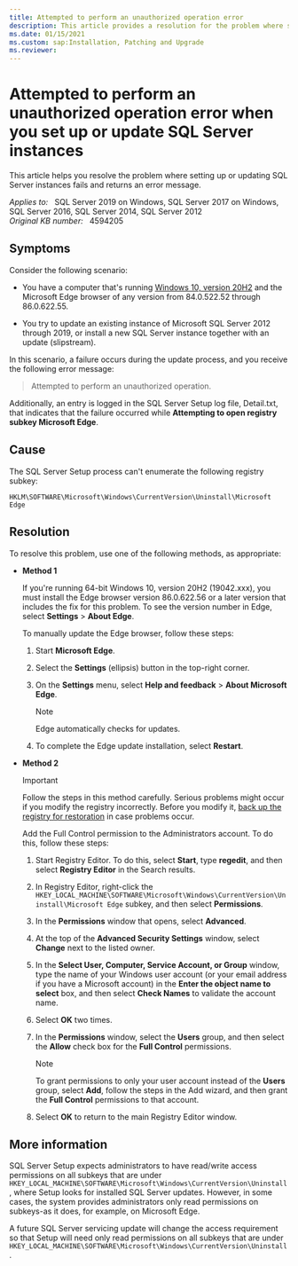 ```yaml
---
title: Attempted to perform an unauthorized operation error
description: This article provides a resolution for the problem where setting up or updating SQL Server instances fails and returns an error message.
ms.date: 01/15/2021
ms.custom: sap:Installation, Patching and Upgrade
ms.reviewer:  
---
```

# Attempted to perform an unauthorized operation error when you set up or update SQL Server instances

This article helps you resolve the problem where setting up or updating SQL Server instances fails and returns an error message.

_Applies to:_ &nbsp; SQL Server 2019 on Windows, SQL Server 2017 on Windows, SQL Server 2016, SQL Server 2014, SQL Server 2012  
_Original KB number:_ &nbsp; 4594205

## Symptoms

Consider the following scenario:

- You have a computer that's running [Windows 10, version 20H2](/windows/release-information/status-windows-10-20h2) and the Microsoft Edge browser of any version from 84.0.522.52 through 86.0.622.55.

- You try to update an existing instance of Microsoft SQL Server 2012 through 2019, or install a new SQL Server instance together with an update (slipstream).

In this scenario, a failure occurs during the update process, and you receive the following error message:

> Attempted to perform an unauthorized operation.

Additionally, an entry is logged in the SQL Server Setup log file, Detail.txt, that indicates that the failure occurred while **Attempting to open registry subkey Microsoft Edge**.

## Cause

The SQL Server Setup process can't enumerate the following registry subkey:

`HKLM\SOFTWARE\Microsoft\Windows\CurrentVersion\Uninstall\Microsoft Edge`

## Resolution

To resolve this problem, use one of the following methods, as appropriate:

- **Method 1**

    If you're running 64-bit Windows 10, version 20H2 (19042.xxx), you must install the Edge browser version 86.0.622.56 or a later version that includes the fix for this problem. To see the version number in Edge, select **Settings** > **About Edge**.
  
    To manually update the Edge browser, follow these steps:
  
    1. Start **Microsoft Edge**.
    1. Select the **Settings** (ellipsis) button in the top-right corner.
    1. On the **Settings** menu, select **Help and feedback** > **About Microsoft Edge**.
  
       > [!NOTE]
       > Edge automatically checks for updates.
  
    1. To complete the Edge update installation, select **Restart**.

- **Method 2**  

    > [!IMPORTANT]
    > Follow the steps in this method carefully. Serious problems might occur if you modify the registry incorrectly. Before you modify it, [back up the registry for restoration](https://support.microsoft.com/help/322756) in case problems occur.

  Add the Full Control permission to the Administrators account. To do this, follow these steps:

  1. Start Registry Editor. To do this, select **Start**, type **regedit**, and then select **Registry Editor** in the Search results.
  1. In Registry Editor, right-click the `HKEY_LOCAL_MACHINE\SOFTWARE\Microsoft\Windows\CurrentVersion\Uninstall\Microsoft Edge`
subkey, and then select **Permissions**.
  1. In the **Permissions** window that opens, select **Advanced**.
  1. At the top of the **Advanced Security Settings** window, select **Change** next to the listed owner.
  1. In the **Select User, Computer, Service Account, or Group**  window, type the name of your Windows user account (or your email address if you have a Microsoft account) in the **Enter the object name to select** box, and then select **Check Names** to validate the account name.
  1. Select **OK** two times.
  1. In the **Permissions** window, select the **Users** group, and then select the **Allow** check box for the **Full Control** permissions.

     > [!NOTE]
     > To grant permissions to only your user account instead of the **Users** group, select **Add**, follow the steps in the Add wizard, and then grant the **Full Control** permissions to that account.

  1. Select **OK** to return to the main Registry Editor window.

## More information

SQL Server Setup expects administrators to have read/write access permissions on all subkeys that are under `HKEY_LOCAL_MACHINE\SOFTWARE\Microsoft\Windows\CurrentVersion\Uninstall`, where Setup looks for installed SQL Server updates. However, in some cases, the system provides administrators only read permissions on subkeys-as it does, for example, on Microsoft Edge.

A future SQL Server servicing update will change the access requirement so that Setup will need only read permissions on all subkeys that are under `HKEY_LOCAL_MACHINE\SOFTWARE\Microsoft\Windows\CurrentVersion\Uninstall`.
